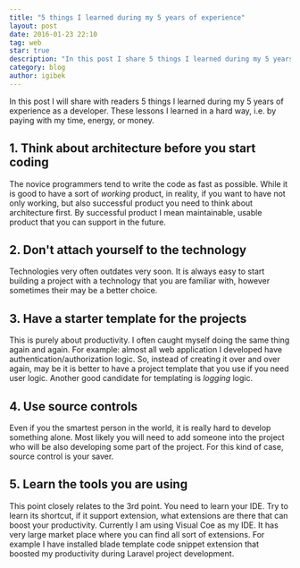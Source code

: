```yaml
---
title: "5 things I learned during my 5 years of experience"
layout: post
date: 2016-01-23 22:10
tag: web
star: true
description: "In this post I share 5 things I learned during my 5 years of experience as a developer."
category: blog
author: igibek
---
```

In this post I will share with readers 5 things I learned during my 5 years of experience as a developer. These lessons I learned in a hard way, i.e. by paying with my time, energy, or money. 

## 1. Think about architecture before you start coding
The novice programmers tend to write the code as fast as possible. While it is good to have a sort of *working* product, in reality, if you want to have not only working, but also successful product you need to think about architecture first. By successful product I mean maintainable, usable product that you can support in the future. 

## 2. Don't attach yourself to the technology
Technologies very often outdates very soon. It is always easy to start building a project with a technology that you are familiar with, however sometimes their may be a better choice.

## 3. Have a starter template for the projects
This is purely about productivity. I often caught myself doing the same thing again and again. For example: almost all web application I developed have authentication/authorization logic. So, instead of creating it over and over again, may be it is better to have a project template that you use if you need user logic. Another good candidate for templating is *logging* logic. 

## 4. Use source controls
Even if you the smartest person in the world, it is really hard to develop something alone. Most likely you will need to add someone into the project who will be also developing some part of the project. For this kind of case, source control is your saver.

## 5. Learn the tools you are using
This point closely relates to the 3rd point. You need to learn your IDE. Try to learn its shortcut, if it support extension, what extensions are there that can boost your productivity. Currently I am using Visual Coe as my IDE. It has very large market place where you can find all sort of extensions. For example I have installed blade template code snippet extension that boosted my productivity during Laravel project development. 
